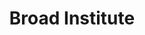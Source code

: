 ---
codehost: https://github.com/aFarkas/lazysizes
facebook: https://facebook.com/broadinstitute
instagram: https://instagram.com/broadinstitute
linkedin: https://linkedin.com/company/broad-institute_2
logohandle: broadinstitute
sort: broadinstitute
title: Broad Institute
twitter: https://x.com/broadinstitute
website: https://www.broadinstitute.org/
youtube: https://youtube.com/user/broadinstitute
---